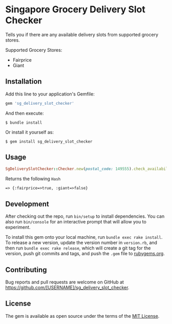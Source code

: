 # Singapore Grocery Delivery Slot Checker

Tells you if there are any available delivery slots from supported grocery stores.

Supported Grocery Stores:
- Fairprice
- Giant

## Installation

Add this line to your application's Gemfile:

```ruby
gem 'sg_delivery_slot_checker'
```

And then execute:

    $ bundle install

Or install it yourself as:

    $ gem install sg_delivery_slot_checker

## Usage

```ruby
SgDeliverySlotChecker::Checker.new(postal_code: 149555).check_availability
```
Returns the following `Hash`
```
=> {:fairprice=>true, :giant=>false}
```

## Development

After checking out the repo, run `bin/setup` to install dependencies. You can also run `bin/console` for an interactive prompt that will allow you to experiment.

To install this gem onto your local machine, run `bundle exec rake install`. To release a new version, update the version number in `version.rb`, and then run `bundle exec rake release`, which will create a git tag for the version, push git commits and tags, and push the `.gem` file to [rubygems.org](https://rubygems.org).

## Contributing

Bug reports and pull requests are welcome on GitHub at https://github.com/[USERNAME]/sg_delivery_slot_checker.


## License

The gem is available as open source under the terms of the [MIT License](https://opensource.org/licenses/MIT).
